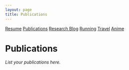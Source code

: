 ```yaml
---
layout: page
title: Publications
---
```


<link rel="icon" type="image/x-icon" href="favicon.ico">
<link rel="stylesheet" href="style.css">

<div class="navbar">
  <a href="/">Resume</a>
  <a href="publications.html">Publications</a>
  <a href="blog.html">Research Blog</a>
  <a href="running.html">Running</a>
  <a href="travel.html">Travel</a>
  <a href="anime.html">Anime</a>
</div>

# Publications

*List your publications here.*
